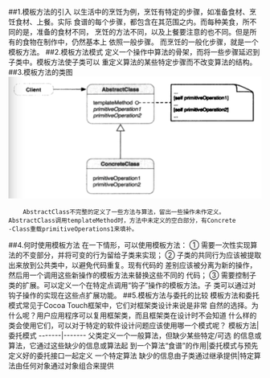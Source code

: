 ##1.模板方法的引入
        以生活中的烹饪为例，烹饪有特定的步骤，如准备食材、烹饪食材、上餐。实际
    食谱的每个步骤，都包含在其范围之内。而每种美食，所不同的是，准备的食材不同，
    烹饪的方法不同，以及上餐要注意的也不同。但是所有的食物在制作中，仍然基本上
    依照一般步骤。
        而烹饪的一般化步骤，就是一个模板方法。
##2.模板方法模式
        定义一个操作中算法的骨架，而将一些步骤延迟到子类中。模板方法使子类可以
    重定义算法的某些特定步骤而不改变算法的结构。
##3.模板方法的类图
![](template.png)

        AbstractClass不完整的定义了一些方法与算法，留出一些操作未作定义。
    AbstractClass调用templateMethod时，方法中未定义的空白部分，有Concrete
    -Class重载primitiveOperations1来填补。
##4.何时使用模板方法
        在一下情形，可以使用模板方法：
        ① 需要一次性实现算法的不变部分，并将可变的行为留给子类来实现；
        ② 子类的共同行为应该被提取出来放到公共类中，以避免代码重复。现有代码的
    差别应该被分离为新的操作，然后用一个调用这些新操作的模板方法来替换这些不同的
    代码；
        ③ 需要控制子类的扩展。可以定义一个在特定点调用“钩子”操作的模板方法。子
    类可以通过对钩子操作的实现在这些点扩展功能。
##5.模板方法与委托的比较
        模板方法和委托模式常见于Cocoa Touch框架中，它们对框架类设计来说是非常
    自然的选择。为什么呢？用户应用程序可以复用框架类，而且框架类在设计时不会知道
    什么样的类会使用它们，可以对于特定的软件设计问题应该使用哪一个模式呢？
模板方法|委托模式
-------|-------
父类定义一个一般算法，但缺少某些特定/可选  的信息或算法，它通过这些缺少的信息或算法起  到一个算法“食谱”的作用|委托模式与预先定义好的委托接口一起定义  一个特定算法
缺少的信息由子类通过继承提供|特定算法由任何对象通过对象组合来提供
    